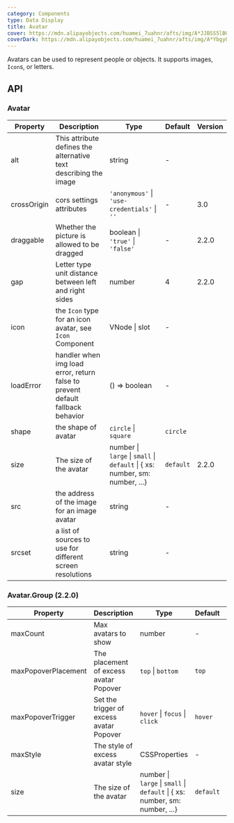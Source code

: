 ```yaml
---
category: Components
type: Data Display
title: Avatar
cover: https://mdn.alipayobjects.com/huamei_7uahnr/afts/img/A*JJBSS5lBG4IAAAAAAAAAAAAADrJ8AQ/original
coverDark: https://mdn.alipayobjects.com/huamei_7uahnr/afts/img/A*YbgyQaRGz-UAAAAAAAAAAAAADrJ8AQ/original
---
```


Avatars can be used to represent people or objects. It supports images, `Icon`s, or letters.

## API

### Avatar

| Property | Description | Type | Default | Version |
| --- | --- | --- | --- | --- |
| alt | This attribute defines the alternative text describing the image | string | - |  |
| crossOrigin | cors settings attributes | `'anonymous'` \| `'use-credentials'` \| `''` | - | 3.0 |
| draggable | Whether the picture is allowed to be dragged | boolean \| `'true'` \| `'false'` | - | 2.2.0 |
| gap | Letter type unit distance between left and right sides | number | 4 | 2.2.0 |
| icon | the `Icon` type for an icon avatar, see `Icon` Component | VNode \| slot | - |  |
| loadError | handler when img load error, return false to prevent default fallback behavior | () => boolean | - |  |
| shape | the shape of avatar | `circle` \| `square` | `circle` |  |
| size | The size of the avatar | number \| `large` \| `small` \| `default` \| { xs: number, sm: number, ...} | `default` | 2.2.0 |
| src | the address of the image for an image avatar | string | - |  |
| srcset | a list of sources to use for different screen resolutions | string | - |  |

### Avatar.Group (2.2.0)

| Property | Description | Type | Default | Version |
| --- | --- | --- | --- | --- |
| maxCount | Max avatars to show | number | - |  |
| maxPopoverPlacement | The placement of excess avatar Popover | `top` \| `bottom` | `top` |  |
| maxPopoverTrigger | Set the trigger of excess avatar Popover | `hover` \| `focus` \| `click` | `hover` | 3.0 |
| maxStyle | The style of excess avatar style | CSSProperties | - |  |
| size | The size of the avatar | number \| `large` \| `small` \| `default` \| { xs: number, sm: number, ...} | `default` |  |
